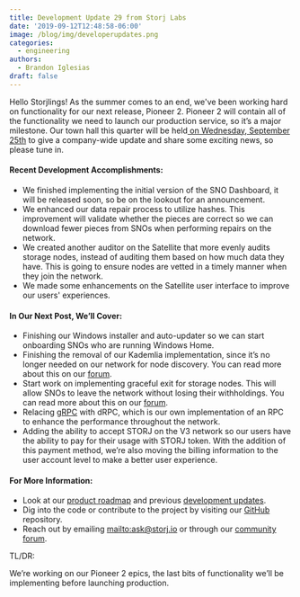 ```yaml
---
title: Development Update 29 from Storj Labs
date: '2019-09-12T12:48:58-06:00'
image: /blog/img/developerupdates.png
categories:
  - engineering
authors:
  - Brandon Iglesias
draft: false
---
```

Hello Storjlings! As the summer comes to an end, we've been working hard on functionality for our next release, Pioneer 2. Pioneer 2 will contain all of the functionality we need to launch our production service, so it’s a major milestone. Our town hall this quarter will be held[ on Wednesday, September 25th](https://zoom.us/webinar/register/WN_i_e4wM3JQheAuWzBw_pIVg) to give a company-wide update and share some exciting news, so please tune in. 

#### Recent Development Accomplishments:

* We finished implementing the initial version of the SNO Dashboard, it will be released soon, so be on the lookout for an announcement. 
* We enhanced our data repair process to utilize hashes. This improvement will validate whether the pieces are correct so we can download fewer pieces from SNOs when performing repairs on the network.  
* We created another auditor on the Satellite that more evenly audits storage nodes, instead of auditing them based on how much data they have. This is going to ensure nodes are vetted in a timely manner when they join the network.  
* We made some enhancements on the Satellite user interface to improve our users' experiences.  

#### In Our Next Post, We’ll Cover:

* Finishing our Windows installer and auto-updater so we can start onboarding SNOs who are running Windows Home. 
* Finishing the removal of our Kademlia implementation, since it’s no longer needed on our network for node discovery. You can read more about this on our [forum](https://forum.storj.io/t/design-draft-removing-kademlia/1038). 
* Start work on implementing graceful exit for storage nodes. This will allow SNOs to leave the network without losing their withholdings. You can read more about this on our [forum](https://forum.storj.io/t/design-draft-storage-node-graceful-exit/480/8).  
* Relacing [gRPC](https://grpc.io/) with dRPC, which is our own implementation of an RPC to enhance the performance throughout the network.  
* Adding the ability to accept STORJ on the V3 network so our users have the ability to pay for their usage with STORJ token. With the addition of this payment method, we’re also moving the billing information to the user account level to make a better user experience.  

#### For More Information: 

* Look at our [product roadmap](https://storjlabs.aha.io/published/01ee405b4bd8d14208c5256d70d73a38?page=1) and previous [development updates](https://storj.io/blog/2019/08/development-update-28-from-storj-labs/).  
* Dig into the code or contribute to the project by visiting our [GitHub](https://github.com/storj/storj) repository.  
* Reach out by emailing <mailto:ask@storj.io> or through our [community forum](https://forum.storj.io). 

TL/DR: 

We’re working on our Pioneer 2 epics, the last bits of functionality we’ll be implementing before launching production.
